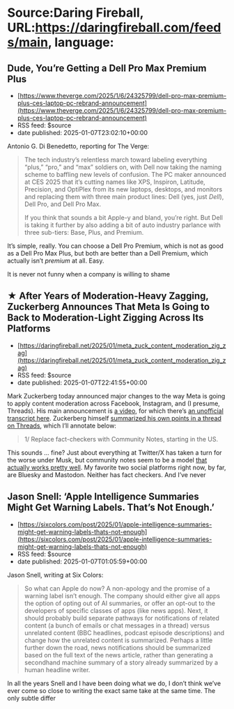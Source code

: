# Source:Daring Fireball, URL:https://daringfireball.com/feeds/main, language:

## Dude, You’re Getting a Dell Pro Max Premium Plus
 - [https://www.theverge.com/2025/1/6/24325799/dell-pro-max-premium-plus-ces-laptop-pc-rebrand-announcement](https://www.theverge.com/2025/1/6/24325799/dell-pro-max-premium-plus-ces-laptop-pc-rebrand-announcement)
 - RSS feed: $source
 - date published: 2025-01-07T23:02:10+00:00

<p>Antonio G. Di Benedetto, reporting for The Verge:</p>

<blockquote>
  <p>The tech industry’s relentless march toward labeling everything
“plus,” “pro,” and “max” soldiers on, with Dell now taking the
naming scheme to baffling new levels of confusion. The PC maker
announced at CES 2025 that it’s cutting names like XPS, Inspiron,
Latitude, Precision, and OptiPlex from its new laptops, desktops,
and monitors and replacing them with three main product lines:
Dell (yes, just <em>Dell</em>), Dell Pro, and Dell Pro Max.</p>

<p>If you think that sounds a bit Apple-y and bland, you’re right.
But Dell is taking it further by also adding a bit of auto
industry parlance with three sub-tiers: Base, Plus, and Premium.</p>
</blockquote>

<p>It’s simple, really. You can choose a Dell Pro Premium, which is not as good as a Dell Pro Max Plus, but both are better than a Dell Premium, which actually isn’t <em>premium</em> at all. Easy.</p>

<p>It is never not funny when a company is willing to shame

## ★ After Years of Moderation-Heavy Zagging, Zuckerberg Announces That Meta Is Going to Back to Moderation-Light Zigging Across Its Platforms
 - [https://daringfireball.net/2025/01/meta_zuck_content_moderation_zig_zag](https://daringfireball.net/2025/01/meta_zuck_content_moderation_zig_zag)
 - RSS feed: $source
 - date published: 2025-01-07T22:41:55+00:00

<p>Mark Zuckerberg today announced major changes to the way Meta is going to apply content moderation across Facebook, Instagram, and (I presume, Threads). His main announcement is <a href="https://www.instagram.com/p/DEhf2uTJUs0/">a video</a>, for which there’s <a href="https://x.com/justlikethepoet/status/1876612805685583958?s=46">an unofficial transcript here</a>. Zuckerberg himself <a href="https://www.threads.net/@zuck/post/DEhgYx4JbEG">summarized his own points in a thread on Threads</a>, which I’ll annotate below:</p>

<blockquote>
  <p>1/ Replace fact-checkers with Community Notes, starting in the US.</p>
</blockquote>

<p>This sounds ... fine? Just about everything at Twitter/X has taken a turn for the worse under Musk, but community notes seem to be a model <a href="https://x.com/eric_seufert/status/1876644965121397067">that actually works pretty well</a>. My favorite two social platforms right now, by far, are Bluesky and Mastodon. Neither has fact checkers. And I’ve never

## Jason Snell: ‘Apple Intelligence Summaries Might Get Warning Labels. That’s Not Enough.’
 - [https://sixcolors.com/post/2025/01/apple-intelligence-summaries-might-get-warning-labels-thats-not-enough](https://sixcolors.com/post/2025/01/apple-intelligence-summaries-might-get-warning-labels-thats-not-enough)
 - RSS feed: $source
 - date published: 2025-01-07T01:05:59+00:00

<p>Jason Snell, writing at Six Colors:</p>

<blockquote>
  <p>So what can Apple do now? A non-apology and the promise of a
warning label isn’t enough. The company should either give all
apps the option of opting out of AI summaries, or offer an opt-out
to the developers of specific classes of apps (like news apps).
Next, it should probably build separate pathways for notifications
of related content (a bunch of emails or chat messages in a
thread) versus unrelated content (BBC headlines, podcast episode
descriptions) and change how the unrelated content is summarized.
Perhaps a little further down the road, news notifications should
be summarized based on the full text of the news article, rather
than generating a secondhand machine summary of a story already
summarized by a human headline writer.</p>
</blockquote>

<p>In all the years Snell and I have been doing what we do, I don’t think we’ve ever come so close to writing the exact same take at the same time. The only subtle differ

